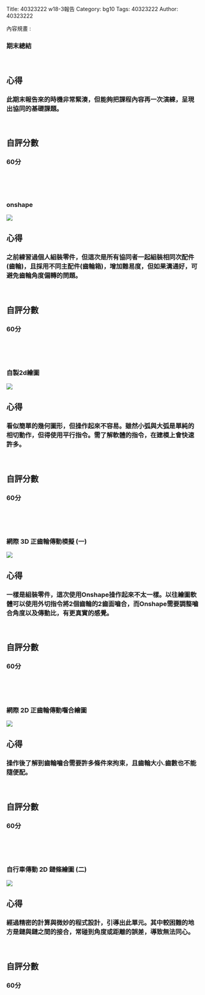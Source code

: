 Title: 40323222 w18-3報告 
Category: bg10
Tags: 40323222 
Author: 40323222 

內容規畫 :
<!-- PELICAN_END_SUMMARY -->
<h3>期末總結</h3>
<br/>
<h2>心得</h2>
<h3>此期末報告來的時機非常緊湊，但能夠把課程內容再一次演練，呈現出協同的基礎課題。</h3>
<br/>
<h2>自評分數</h2>
<h3>60分</h3>
<br/>
<br/>
<br/>
<h3>onshape</h3>
<img src="http://i.imgur.com/fjKZ9yS.png">
<br/>
<h2>心得</h2>
<h3>之前練習過個人組裝零件，但這次是所有協同者一起組裝相同次配件(齒輪)，且採用不同主配件(齒輪箱)，增加難易度，但如果溝通好，可避免齒輪角度偏轉的問題。</h3>
<br/>
<h2>自評分數</h2>
<h3>60分</h3>
<br/>
<br/>
<br/>
<h3>自製2d繪圖</h3>
<img src="http://i.imgur.com/oBgGjey.png">
<br/>
<h2>心得</h2>
<h3>看似簡單的幾何圖形，但操作起來不容易。雖然小弧與大弧是單純的相切動作，但得使用平行指令。需了解軟體的指令，在建模上會快速許多。</h3>
<br/>
<h2>自評分數</h2>
<h3>60分</h3>
<br/>
<br/>
<br/>
<h3>網際 3D 正齒輪傳動模擬 (一)</h3>
<img src="http://i.imgur.com/bJrDpW6.jpg">
<br/>
<h2>心得</h2>
<h3>一樣是組裝零件，這次使用Onshape操作起來不太一樣。以往繪圖軟體可以使用外切指令將2個齒輪的2齒面嚙合，而Onshape需要調整嚙合角度以及傳動比，有更真實的感覺。</h3>
<br/>
<h2>自評分數</h2>
<h3>60分</h3>
<br/>
<br/>
<br/>
<h3>網際 2D 正齒輪傳動囓合繪圖</h3>
<img src="http://i.imgur.com/AK1P8Xu.png">
<br/>
<h2>心得</h2>
<h3>操作後了解到齒輪嚙合需要許多條件來拘束，且齒輪大小.齒數也不能隨便配。</h3>
<br/>
<h2>自評分數</h2>
<h3>60分</h3>
<br/>
<br/>
<br/>
<h3>自行車傳動 2D 鏈條繪圖 (二)</h3>
<img src="http://i.imgur.com/rDBJAhj.png">
<br/>
<h2>心得</h2>
<h3>經過精密的計算與微妙的程式設計，引導出此單元。其中較困難的地方是鏈與鏈之間的接合，常碰到角度或距離的誤差，導致無法同心。</h3>
<br/>
<h2>自評分數</h2>
<h3>60分</h3>